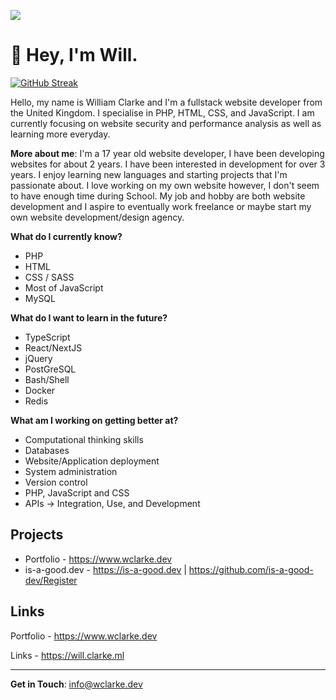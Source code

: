 ![](https://komarev.com/ghpvc/?username=wclarkey&color=blue&style=for-the-badge)
# 👋 Hey, I'm Will.
[![GitHub Streak](http://github-readme-streak-stats.herokuapp.com?user=wclarkey&theme=dark)](https://git.io/streak-stats)

Hello, my name is William Clarke and I'm a fullstack website developer from the United Kingdom. I specialise in PHP, HTML, CSS, and JavaScript. I am currently focusing on website security and performance analysis as well as learning more everyday. 

**More about me**: I'm a 17 year old website developer, I have been developing websites for about 2 years. I have been interested in development for over 3 years. I enjoy learning new languages and starting projects that I'm passionate about. I love working on my own website however, I don't seem to have enough time during School. My job and hobby are both website development and I aspire to eventually work freelance or maybe start my own website development/design agency. 

**What do I currently know?** 
* PHP
* HTML
* CSS / SASS
* Most of JavaScript
* MySQL

**What do I want to learn in the future?**
* TypeScript
* React/NextJS
* jQuery
* PostGreSQL
* Bash/Shell
* Docker
* Redis

**What am I working on getting better at?**
* Computational thinking skills
* Databases
* Website/Application deployment
* System administration
* Version control
* PHP, JavaScript and CSS
* APIs -> Integration, Use, and Development

## Projects
- Portfolio - https://www.wclarke.dev
- is-a-good.dev - https://is-a-good.dev | https://github.com/is-a-good-dev/Register

## Links
Portfolio - https://www.wclarke.dev

Links - https://will.clarke.ml

---
**Get in Touch**: info@wclarke.dev
